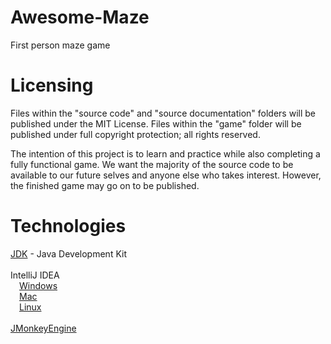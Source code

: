 # Awesome-Maze
First person maze game

# Licensing
Files within the "source code" and "source documentation" folders will be
published under the MIT License. Files within the "game" folder will be
published under full copyright protection; all rights reserved.

The intention of this project is to learn and practice while also completing a
fully functional game. We want the majority of the source code to be available
to our future selves and anyone else who takes interest. However, the finished
game may go on to be published.

# Technologies
[JDK](http://www.oracle.com/technetwork/java/javase/downloads/jdk8-downloads-2133151.html) - Java Development Kit<br>
<br>
IntelliJ IDEA<br>
&emsp;[Windows](https://www.jetbrains.com/idea/download/#section=windows)<br>
&emsp;[Mac](https://www.jetbrains.com/idea/download/#section=mac)<br>
&emsp;[Linux](https://www.jetbrains.com/idea/download/#section=linux)<br>
<br>
[JMonkeyEngine](http://jmonkeyengine.org/)<br>

